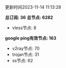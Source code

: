 更新时间2023-11-14 11:13:28

**总订阅: 36**
**总节点: 6282**
- vless节点: 8

**google ping有效节点: 163**
- v2ray节点: 70
- trojan节点: 31
- ss节点: 62
